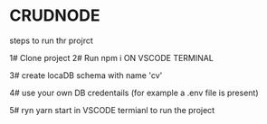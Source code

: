 # CRUDNODE


steps to run thr projrct 

1# Clone project 
2# Run npm i ON VSCODE TERMINAL

3# create locaDB schema with name 'cv'

4# use your own DB credentails (for example a .env file is present)

5# ryn yarn start in VSCODE termianl to run the project
